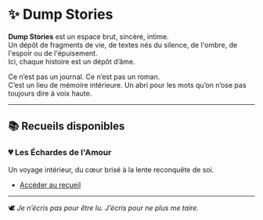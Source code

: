 # ✨ Dump Stories

**Dump Stories** est un espace brut, sincère, intime.  
Un dépôt de fragments de vie, de textes nés du silence, de l'ombre, de l'espoir ou de l'épuisement.  
Ici, chaque histoire est un dépôt d’âme.

Ce n’est pas un journal. Ce n’est pas un roman.  
C’est un lieu de mémoire intérieure. Un abri pour les mots qu’on n’ose pas toujours dire à voix haute.

---

## 📚 Recueils disponibles

### 💔 Les Échardes de l'Amour
Un voyage intérieur, du cœur brisé à la lente reconquête de soi.

- [Accéder au recueil](./Stories/les-echardes-de-lamour/README.md)

---

🕊️ *Je n’écris pas pour être lu. J’écris pour ne plus me taire.*
